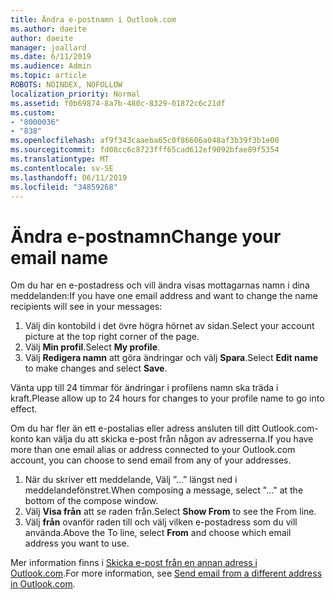 ```yaml
---
title: Ändra e-postnamn i Outlook.com
ms.author: daeite
author: daeite
manager: joallard
ms.date: 6/11/2019
ms.audience: Admin
ms.topic: article
ROBOTS: NOINDEX, NOFOLLOW
localization_priority: Normal
ms.assetid: f0b69874-8a7b-480c-8329-01872c6c21df
ms.custom:
- "8000036"
- "838"
ms.openlocfilehash: af9f343caaeba65c0f86606a048af3b39f3b1e00
ms.sourcegitcommit: fd08cc6c8723fff65cad612ef9092bfae89f5354
ms.translationtype: MT
ms.contentlocale: sv-SE
ms.lasthandoff: 06/11/2019
ms.locfileid: "34859268"
---
```

# <a name="change-your-email-name"></a><span data-ttu-id="61979-102">Ändra e-postnamn</span><span class="sxs-lookup"><span data-stu-id="61979-102">Change your email name</span></span>

<span data-ttu-id="61979-103">Om du har en e-postadress och vill ändra visas mottagarnas namn i dina meddelanden:</span><span class="sxs-lookup"><span data-stu-id="61979-103">If you have one email address and want to change the name recipients will see in your messages:</span></span>
  
1. <span data-ttu-id="61979-104">Välj din kontobild i det övre högra hörnet av sidan.</span><span class="sxs-lookup"><span data-stu-id="61979-104">Select your account picture at the top right corner of the page.</span></span>
2. <span data-ttu-id="61979-105">Välj **Min profil**.</span><span class="sxs-lookup"><span data-stu-id="61979-105">Select **My profile**.</span></span>
3. <span data-ttu-id="61979-106">Välj **Redigera namn** att göra ändringar och välj **Spara**.</span><span class="sxs-lookup"><span data-stu-id="61979-106">Select **Edit name** to make changes and select **Save**.</span></span>

<span data-ttu-id="61979-107">Vänta upp till 24 timmar för ändringar i profilens namn ska träda i kraft.</span><span class="sxs-lookup"><span data-stu-id="61979-107">Please allow up to 24 hours for changes to your profile name to go into effect.</span></span>
  
<span data-ttu-id="61979-108">Om du har fler än ett e-postalias eller adress ansluten till ditt Outlook.com-konto kan välja du att skicka e-post från någon av adresserna.</span><span class="sxs-lookup"><span data-stu-id="61979-108">If you have more than one email alias or address connected to your Outlook.com account, you can choose to send email from any of your addresses.</span></span>
  
1. <span data-ttu-id="61979-109">När du skriver ett meddelande, Välj ”...” längst ned i meddelandefönstret.</span><span class="sxs-lookup"><span data-stu-id="61979-109">When composing a message, select "..." at the bottom of the compose window.</span></span>
1. <span data-ttu-id="61979-110">Välj **Visa från** att se raden från.</span><span class="sxs-lookup"><span data-stu-id="61979-110">Select **Show From** to see the From line.</span></span>
1. <span data-ttu-id="61979-111">Välj **från** ovanför raden till och välj vilken e-postadress som du vill använda.</span><span class="sxs-lookup"><span data-stu-id="61979-111">Above the To line, select **From** and choose which email address you want to use.</span></span>

<span data-ttu-id="61979-112">Mer information finns i [Skicka e-post från en annan adress i Outlook.com](https://go.microsoft.com/fwlink/p/?linkid=2001701&amp;clcid=0x409).</span><span class="sxs-lookup"><span data-stu-id="61979-112">For more information, see [Send email from a different address in Outlook.com](https://go.microsoft.com/fwlink/p/?linkid=2001701&amp;clcid=0x409).</span></span>